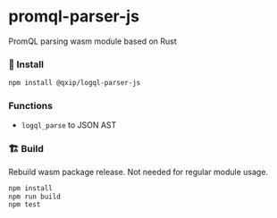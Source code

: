# promql-parser-js
PromQL parsing wasm module based on Rust

### 🥇 Install
```bash
npm install @qxip/logql-parser-js
```

### Functions
- `logql_parse` to JSON AST

### 🏗️ Build
Rebuild wasm package release. Not needed for regular module usage.
```bash
npm install
npm run build
npm test
```
